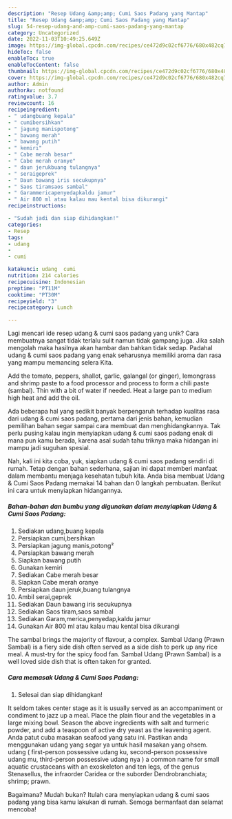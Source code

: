 ```yaml
---
description: "Resep Udang &amp;amp; Cumi Saos Padang yang Mantap"
title: "Resep Udang &amp;amp; Cumi Saos Padang yang Mantap"
slug: 54-resep-udang-and-amp-cumi-saos-padang-yang-mantap
category: Uncategorized
date: 2022-11-03T10:49:25.649Z
image: https://img-global.cpcdn.com/recipes/ce472d9c02cf6776/680x482cq70/udang-cumi-saos-padang-foto-resep-utama.jpg
hideToc: false
enableToc: true
enableTocContent: false
thumbnail: https://img-global.cpcdn.com/recipes/ce472d9c02cf6776/680x482cq70/udang-cumi-saos-padang-foto-resep-utama.jpg
cover: https://img-global.cpcdn.com/recipes/ce472d9c02cf6776/680x482cq70/udang-cumi-saos-padang-foto-resep-utama.jpg
author: Admin
authorAv: notfound
ratingvalue: 3.7
reviewcount: 16
recipeingredient:
- " udangbuang kepala"
- " cumibersihkan"
- " jagung manispotong"
- " bawang merah"
- " bawang putih"
- " kemiri"
- " Cabe merah besar"
- " Cabe merah oranye"
- " daun jerukbuang tulangnya"
- " seraigeprek"
- " Daun bawang iris secukupnya"
- " Saos tiramsaos sambal"
- " Garammericapenyedapkaldu jamur"
- " Air 800 ml atau kalau mau kental bisa dikurangi"
recipeinstructions:

- "Sudah jadi dan siap dihidangkan!"
categories:
- Resep
tags:
- udang
- 
- cumi

katakunci: udang  cumi 
nutrition: 214 calories
recipecuisine: Indonesian
preptime: "PT11M"
cooktime: "PT30M"
recipeyield: "3"
recipecategory: Lunch

---
```





Lagi mencari ide resep udang &amp; cumi saos padang yang unik? Cara membuatnya sangat tidak terlalu sulit namun tidak gampang juga. Jika salah mengolah maka hasilnya akan hambar dan bahkan tidak sedap. Padahal udang &amp; cumi saos padang yang enak seharusnya memiliki aroma dan rasa yang mampu memancing selera Kita.





Add the tomato, peppers, shallot, garlic, galangal (or ginger), lemongrass and shrimp paste to a food processor and process to form a chili paste (sambal). Thin with a bit of water if needed. Heat a large pan to medium high heat and add the oil.

Ada beberapa hal yang sedikit banyak berpengaruh terhadap kualitas rasa dari udang &amp; cumi saos padang, pertama dari jenis bahan, kemudian pemilihan bahan segar sampai cara membuat dan menghidangkannya. Tak perlu pusing kalau ingin menyiapkan udang &amp; cumi saos padang enak di mana pun kamu berada, karena asal sudah tahu triknya maka hidangan ini mampu jadi suguhan spesial.






Nah, kali ini kita coba, yuk, siapkan udang &amp; cumi saos padang sendiri di rumah. Tetap dengan bahan sederhana, sajian ini dapat memberi manfaat dalam membantu menjaga kesehatan tubuh kita. Anda bisa membuat Udang &amp; Cumi Saos Padang memakai 14 bahan dan 0 langkah pembuatan. Berikut ini cara untuk menyiapkan hidangannya.

<!--inarticleads1-->

##### Bahan-bahan dan bumbu yang digunakan dalam menyiapkan Udang &amp; Cumi Saos Padang:

1. Sediakan  udang,buang kepala
1. Persiapkan  cumi,bersihkan
1. Persiapkan  jagung manis,potong²
1. Persiapkan  bawang merah
1. Siapkan  bawang putih
1. Gunakan  kemiri
1. Sediakan  Cabe merah besar
1. Siapkan  Cabe merah oranye
1. Persiapkan  daun jeruk,buang tulangnya
1. Ambil  serai,geprek
1. Sediakan  Daun bawang iris secukupnya
1. Sediakan  Saos tiram,saos sambal
1. Sediakan  Garam,merica,penyedap,kaldu jamur
1. Gunakan  Air 800 ml atau kalau mau kental bisa dikurangi


The sambal brings the majority of flavour, a complex. Sambal Udang (Prawn Sambal) is a fiery side dish often served as a side dish to perk up any rice meal. A must-try for the spicy food fan. Sambal Udang (Prawn Sambal) is a well loved side dish that is often taken for granted. 

<!--inarticleads2-->

##### Cara memasak Udang &amp; Cumi Saos Padang:


1. Selesai dan siap dihidangkan!

It seldom takes center stage as it is usually served as an accompaniment or condiment to jazz up a meal. Place the plain flour and the vegetables in a large mixing bowl. Season the above ingredients with salt and turmeric powder, and add a teaspoon of active dry yeast as the leavening agent. Anda patut cuba masakan seafood yang satu ini. Pastikan anda menggunakan udang yang segar ya untuk hasil masakan yang ohsem. udang ( first-person possessive udang ku, second-person possessive udang mu, third-person possessive udang nya ) a common name for small aquatic crustaceans with an exoskeleton and ten legs, of the genus Stenasellus, the infraorder Caridea or the suborder Dendrobranchiata; shrimp; prawn. 

Bagaimana? Mudah bukan? Itulah cara menyiapkan udang &amp; cumi saos padang yang bisa kamu lakukan di rumah. Semoga bermanfaat dan selamat mencoba!
